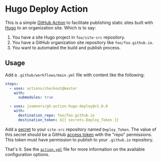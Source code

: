 # Hugo Deploy Action

This is a simple [GitHub Action](https://github.com/actions) to facilitate
publishing static sites built with [Hugo](https://gohugo.io) to an organization
site. Which is to say:

1. You have a site Hugo project in `foo/site-src` repository.
1. You have a GitHub organization site repository like `foo/foo.github.io`.
1. You want to automated the build and publish process.

## Usage

Add a `.github/workflows/main.yml` file with content like the following:

```yaml
steps:
  - uses: actions/checkout@master
    with:
      submodules: true

  - uses: jsumners/gh-action-hugo-deploy@v1.0.0
    with:
      destination_repo: foo/foo.github.io
      destination_token: ${{ secrets.Deploy_Token }}
```

Add a [secret][secret] to your `site-src` repository named `Deploy_Token`. The
value of this secret should be a GitHub [access token][token] with the "repo"
permissions. This token must have permission to publish to your `.github.io`
repository.

That's it. See the [`action.yml`](/action.yml) file for more information
on the available configuration options.

[secret]: https://help.github.com/en/articles/virtual-environments-for-github-actions#creating-and-using-secrets-encrypted-variables
[token]: https://help.github.com/en/articles/creating-a-personal-access-token-for-the-command-line
